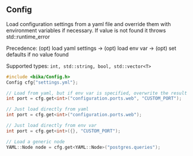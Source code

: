 

## Config

Load configuration settings from a yaml file and override them with environment variables if necessary. If value is not found it throws std::runtime_error

Precedence: (opt) load yaml settings -> (opt) load env var -> (opt) set defaults if no value found

Supported types: `int, std::string, bool, std::vector<T>`

```cpp
#include <bika/Config.h>
Config cfg{"settings.yml"};

// Load from yaml, but if env var is specified, overwrite the result
int port = cfg.get<int>("configuration.ports.web", "CUSTOM_PORT");

// Just load directly from yaml
int port = cfg.get<int>("configuration.ports.web");

// Just load directly from env var
int port = cfg.get<int>({}, "CUSTOM_PORT");

// Load a generic node
YAML::Node node = cfg.get<YAML::Node>("postgres.queries");
```
    